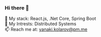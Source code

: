 ### Hi there 👋
🔨 My stack: React.js, .Net Core, Spring Boot <br />
🌱 My Intrests: Distributed Systems<br />
📫 Reach me at: yanaki.kolarov@pm.me<br />
<!--
- 🔭 I’m currently working on ...
- 
- 👯 I’m looking to collaborate on ...
- 🤔 I’m looking for help with ...
- 💬 Ask me about ...
- 
- 😄 Pronouns: ...
- ⚡ Fun fact: ...
-->
